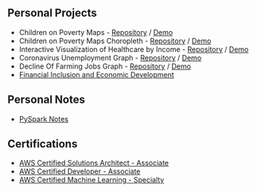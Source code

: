 ## Personal Projects
- Children on Poverty Maps - <a href="https://github.com/bonioloff/poverty_interactive_map" target="_blank">Repository</a> / <a href="./poverty_interactive_map/" target="_blank">Demo</a>
- Children on Poverty Maps Choropleth - <a href="https://github.com/BoniOloff/interactive_poverty_choropleth" target="_blank">Repository</a> / <a href="./interactive_poverty_choropleth/" target="_blank">Demo</a>
- Interactive Visualization of Healthcare by Income - <a href="https://github.com/BoniOloff/interactive_income_graph" target="_blank">Repository</a> / <a href="https://bonioloff.github.io/interactive_income_graph/" target="_blank">Demo</a>
- Coronavirus Unemployment Graph - <a href="https://github.com/BoniOloff/CoronaVirus_UnEmployment" target="_blank">Repository</a> / <a href="https://bonioloff.github.io/CoronaVirus_UnEmployment/" target="_blank">Demo</a>
- Decline Of Farming Jobs Graph - <a href="https://github.com/BoniOloff/Graph_Decline_Of_Farming" target="_blank">Repository</a> / <a href="https://bonioloff.github.io/Graph_Decline_Of_Farming/" target="_blank">Demo</a>
- <a href="https://bonioloff.github.io/global_agri_analytics/">Financial Inclusion and Economic Development</a>



## Personal Notes
- <a href="https://github.com/bonioloff/note_pyspark/blob/main/PySpark_Note.ipynb" target="_blank">PySpark Notes</a>


## Certifications
- <a href="https://www.credly.com/earner/earned/badge/bf958fa1-efbf-4dd8-a058-b0caa57c1fa9" target="_blank">AWS Certified Solutions Architect - Associate</a>
- <a href="https://www.credly.com/earner/earned/badge/6e0d742c-ce37-4bd9-b5c1-1417e4a3ea32" target="_blank">AWS Certified Developer - Associate</a>
- <a href="https://www.credly.com/earner/earned/badge/39ab8c38-3666-4147-88e4-3d843ce90a8f" target="_blank">AWS Certified Machine Learning - Specialty</a>

